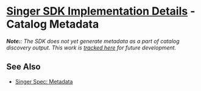 # [Singer SDK Implementation Details](/.README.md) - Catalog Metadata

_**Note:**: The SDK does not yet generate metadata as a part of catalog discovery output.
This work is [tracked here](https://gitlab.com/meltano/singer-sdk/-/issues/91) for future
development._

## See Also

- [Singer Spec: Metadata](https://meltano.com/docs/singer-spec.html#metadata)
